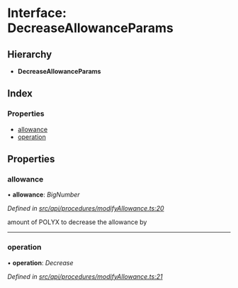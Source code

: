 # Interface: DecreaseAllowanceParams

## Hierarchy

* **DecreaseAllowanceParams**

## Index

### Properties

* [allowance](decreaseallowanceparams.md#allowance)
* [operation](decreaseallowanceparams.md#operation)

## Properties

###  allowance

• **allowance**: *BigNumber*

*Defined in [src/api/procedures/modifyAllowance.ts:20](https://github.com/PolymathNetwork/polymesh-sdk/blob/31a16a34/src/api/procedures/modifyAllowance.ts#L20)*

amount of POLYX to decrease the allowance by

___

###  operation

• **operation**: *Decrease*

*Defined in [src/api/procedures/modifyAllowance.ts:21](https://github.com/PolymathNetwork/polymesh-sdk/blob/31a16a34/src/api/procedures/modifyAllowance.ts#L21)*

